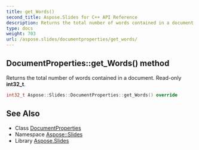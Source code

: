 ```yaml
---
title: get_Words()
second_title: Aspose.Slides for C++ API Reference
description: Returns the total number of words contained in a document. Read-only int32_t.
type: docs
weight: 703
url: /aspose.slides/documentproperties/get_words/
---
```

## DocumentProperties::get_Words() method


Returns the total number of words contained in a document. Read-only **int32_t**.

```cpp
int32_t Aspose::Slides::DocumentProperties::get_Words() override
```

## See Also

* Class [DocumentProperties](../)
* Namespace [Aspose::Slides](../../)
* Library [Aspose.Slides](../../../)